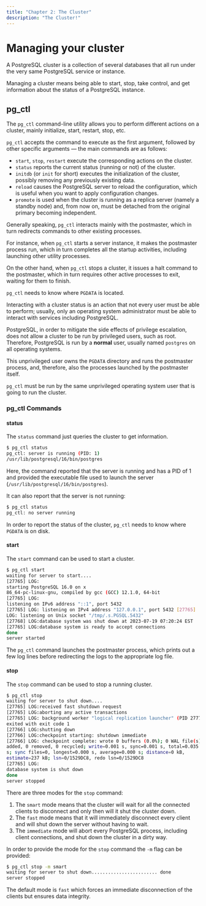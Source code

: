 ```yaml
---
title: "Chapter 2: The Cluster"
description: "The Cluster!"
---
```


# Managing your cluster
A PostgreSQL cluster is a collection of several databases that all run under the 
very same PostgreSQL service or instance.

Managing a cluster means being able to start, stop, take control, and get information 
about the status of a PostgreSQL instance.

## pg_ctl
The `pg_ctl` command-line utility allows you to perform different actions on a cluster, 
mainly initialize, start, restart, stop, etc.

`pg_ctl` accepts the command to execute as the first argument, followed by other specific 
arguments — the main commands are as follows:

* `start`, `stop`, `restart` execute the corresponding actions on the cluster.
* `status` reports the current status (running or not) of the cluster.
* `initdb` (or `init` for short) executes the initialization of the cluster, possibly 
  removing any previously existing data.
* `reload` causes the PostgreSQL server to reload the configuration, which is useful when 
  you want to apply configuration changes.
* `promote` is used when the cluster is running as a replica server (namely a standby 
  node) and, from now on, must be detached from the original primary becoming independent.

Generally speaking, `pg_ctl` interacts mainly with the postmaster, which in turn redirects 
commands to other existing processes.

For instance, when `pg_ctl` starts a server instance, it makes the postmaster process run, 
which in turn completes all the startup activities, including launching other utility 
processes.

On the other hand, when `pg_ctl` stops a cluster, it issues a halt command to the 
postmaster, which in turn requires other active processes to exit, waiting for them to 
finish.

`pg_ctl` needs to know where `PGDATA` is located.

Interacting with a cluster status is an action that not every user must be able to 
perform; usually, only an operating system administrator must be able to interact with 
services including PostgreSQL.

PostgreSQL, in order to mitigate the side effects of privilege escalation, does not allow 
a cluster to be run by privileged users, such as root. Therefore, PostgreSQL is run by a 
**normal** user, usually named `postgres` on all operating systems.

This unprivileged user owns the `PGDATA` directory and runs the postmaster process, and, 
therefore, also the processes launched by the postmaster itself.

`pg_ctl` must be run by the same unprivileged operating system user that is going to run 
the cluster.

### pg_ctl Commands

#### status
The `status` command just queries the cluster to get information.

```bash
$ pg_ctl status
pg_ctl: server is running (PID: 1)
/usr/lib/postgresql/16/bin/postgres
```

Here, the command reported that the server is running and has a PID of $1$ and provided 
the executable file used to launch the server (`/usr/lib/postgresql/16/bin/postgres`).

It can also report that the server is not running:

```bash
$ pg_ctl status
pg_ctl: no server running
```

In order to report the status of the cluster, `pg_ctl` needs to know where `PGDATA` is 
on disk.

#### start
The `start` command can be used to start a cluster.

```bash
$ pg_ctl start
waiting for server to start....
[27765] LOG:
starting PostgreSQL 16.0 on x
86_64-pc-linux-gnu, compiled by gcc (GCC) 12.1.0, 64-bit
[27765] LOG:
listening on IPv6 address "::1", port 5432
[27765] LOG: listening on IPv4 address "127.0.0.1", port 5432 [27765]
LOG: listening on Unix socket "/tmp/.s.PGSQL.5432"
[27768] LOG:database system was shut down at 2023-07-19 07:20:24 EST
[27765] LOG:database system is ready to accept connections
done
server started
```

The `pg_ctl` command launches the postmaster process, which prints out a few log lines 
before redirecting the logs to the appropriate log file.

#### stop
The `stop` command can be used to stop a running cluster.

```bash
$ pg_ctl stop
waiting for server to shut down....
[27765] LOG:received fast shutdown request
[27765] LOG:aborting any active transactions
[27765] LOG: background worker "logical replication launcher" (PID 27771)
exited with exit code 1
[27766] LOG:shutting down
[27766] LOG:checkpoint starting: shutdown immediate
[27766] LOG: checkpoint complete: wrote 0 buffers (0.0%); 0 WAL file(s)
added, 0 removed, 0 recycled; write=0.001 s, sync=0.001 s, total=0.035
s; sync files=0, longest=0.000 s, average=0.000 s; distance=0 kB,
estimate=237 kB; lsn=0/1529DC8, redo lsn=0/1529DC8
[27765] LOG:
database system is shut down
done
server stopped
```

There are three modes for the `stop` command:
1. The `smart` mode means that the cluster will wait for all the connected clients to 
   disconnect and only then will it shut the cluster down.
2. The `fast` mode means that it will immediately disconnect every client and will shut 
   down the server without having to wait.
3. The `immediate` mode will abort every PostgreSQL process, including client connections, 
   and shut down the cluster in a dirty way.

In order to provide the mode for the `stop` command the `-m` flag can be provided:

```bash
$ pg_ctl stop -m smart
waiting for server to shut down........................ done
server stopped
```

The default mode is `fast` which forces an immediate disconnection of the clients but 
ensures data integrity.
